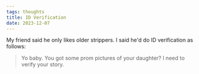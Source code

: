 ```yaml
---
tags: thoughts
title: ID Verification
date: 2023-12-07
---
```


My friend said he only likes older strippers. I said he'd do ID verification as follows:

> Yo baby. You got some prom pictures of your daughter? I need to verify your story.